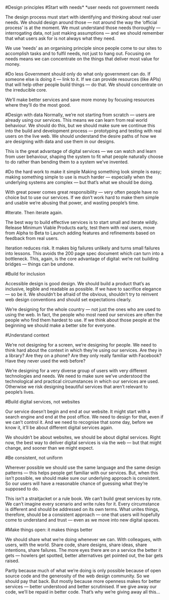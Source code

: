 #Design principles
#Start with needs*
*user needs not government needs

The design process must start with identifying and thinking about real user needs. We should design around those — not around the way the ‘official process’ is at the moment. We must understand those needs thoroughly — interrogating data, not just making assumptions — and we should remember that what users ask for is not always what they need.

We use ‘needs’ as an organising principle since people come to our sites to accomplish tasks and to fulfil needs, not just to hang out. Focusing on needs means we can concentrate on the things that deliver most value for money.

#Do less
Government should only do what only government can do. If someone else is doing it — link to it. If we can provide resources (like APIs) that will help other people build things — do that. We should concentrate on the irreducible core.

We’ll make better services and save more money by focusing resources where they’ll do the most good.

#Design with data
Normally, we’re not starting from scratch — users are already using our services. This means we can learn from real world behaviour. We should do this, but we should make sure we continue this into the build and development process — prototyping and testing with real users on the live web. We should understand the desire paths of how we are designing with data and use them in our designs.

This is the great advantage of digital services — we can watch and learn from user behaviour, shaping the system to fit what people naturally choose to do rather than bending them to a system we’ve invented.

#Do the hard work to make it simple
Making something look simple is easy; making something simple to use is much harder — especially when the underlying systems are complex — but that’s what we should be doing.

With great power comes great responsibility — very often people have no choice but to use our services. If we don’t work hard to make them simple and usable we’re abusing that power, and wasting people’s time.

#Iterate. Then iterate again.

The best way to build effective services is to start small and iterate wildly. Release Minimum Viable Products early, test them with real users, move from Alpha to Beta to Launch adding features and refinements based on feedback from real users.

Iteration reduces risk. It makes big failures unlikely and turns small failures into lessons. This avoids the 200 page spec document which can turn into a bottleneck. This, again, is the core advantage of digital: we’re not building bridges — things can be undone.

#Build for inclusion

Accessible design is good design. We should build a product that’s as inclusive, legible and readable as possible. If we have to sacrifice elegance — so be it. We shouldn’t be afraid of the obvious, shouldn’t try to reinvent web design conventions and should set expectations clearly.

We’re designing for the whole country — not just the ones who are used to using the web. In fact, the people who most need our services are often the people who find them hardest to use. If we think about those people at the beginning we should make a better site for everyone.

#Understand context

We’re not designing for a screen, we’re designing for people. We need to think hard about the context in which they’re using our services. Are they in a library? Are they on a phone? Are they only really familiar with Facebook? Have they never used the web before?

We’re designing for a very diverse group of users with very different technologies and needs. We need to make sure we’ve understood the technological and practical circumstances in which our services are used. Otherwise we risk designing beautiful services that aren’t relevant to people’s lives.

#Build digital services, not websites

Our service doesn’t begin and end at our website. It might start with a search engine and end at the post office. We need to design for that, even if we can’t control it. And we need to recognise that some day, before we know it, it’ll be about different digital services again.

We shouldn’t be about websites, we should be about digital services. Right now, the best way to deliver digital services is via the web — but that might change, and sooner than we might expect.

#Be consistent, not uniform

Wherever possible we should use the same language and the same design patterns — this helps people get familiar with our services. But, when this isn’t possible, we should make sure our underlying approach is consistent. So our users will have a reasonable chance of guessing what they’re supposed to do.

This isn’t a straitjacket or a rule book. We can’t build great services by rote. We can’t imagine every scenario and write rules for it. Every circumstance is different and should be addressed on its own terms. What unites things, therefore, should be a consistent approach — one that users will hopefully come to understand and trust — even as we move into new digital spaces.

#Make things open: it makes things better

We should share what we’re doing whenever we can. With colleagues, with users, with the world. Share code, share designs, share ideas, share intentions, share failures. The more eyes there are on a service the better it gets — howlers get spotted, better alternatives get pointed out, the bar gets raised.

Partly because much of what we’re doing is only possible because of open source code and the generosity of the web design community. So we should pay that back. But mostly because more openness makes for better services — better understood and better scrutinised. If we give away our code, we’ll be repaid in better code. That’s why we’re giving away all this...